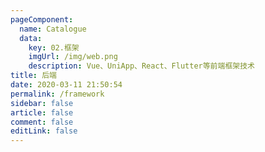 ```yaml
---
pageComponent: 
  name: Catalogue
  data: 
    key: 02.框架
    imgUrl: /img/web.png
    description: Vue、UniApp、React、Flutter等前端框架技术
title: 后端
date: 2020-03-11 21:50:54
permalink: /framework
sidebar: false
article: false
comment: false
editLink: false
---
```

